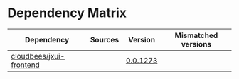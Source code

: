 # Dependency Matrix

Dependency | Sources | Version | Mismatched versions
---------- | ------- | ------- | -------------------
[cloudbees/jxui-frontend](https://github.com/cloudbees/jxui-frontend) |  | [0.0.1273](https://github.com/cloudbees/jxui-frontend/releases/tag/v0.0.1273) | 
